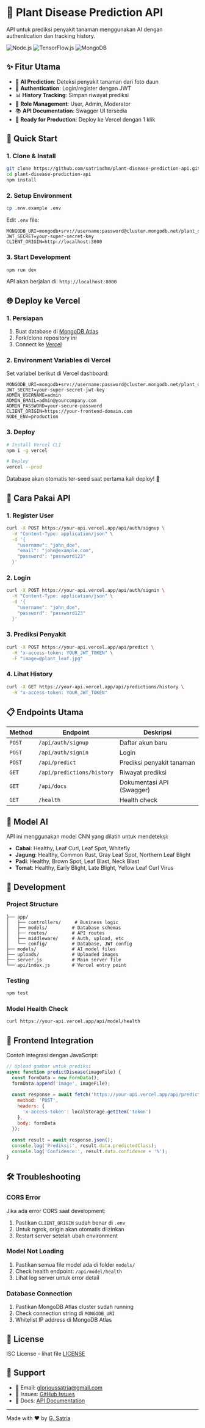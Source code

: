 # 🌱 Plant Disease Prediction API

API untuk prediksi penyakit tanaman menggunakan AI dengan authentication dan tracking history.

![Node.js](https://img.shields.io/badge/Node.js-v18.0+-green)
![TensorFlow.js](https://img.shields.io/badge/TensorFlow.js-v4.15+-orange)
![MongoDB](https://img.shields.io/badge/MongoDB-v5.0+-green)

## ✨ Fitur Utama

- 🤖 **AI Prediction**: Deteksi penyakit tanaman dari foto daun
- 🔐 **Authentication**: Login/register dengan JWT
- 📊 **History Tracking**: Simpan riwayat prediksi
- 👥 **Role Management**: User, Admin, Moderator
- 📚 **API Documentation**: Swagger UI tersedia
- 🚀 **Ready for Production**: Deploy ke Vercel dengan 1 klik

## 🚀 Quick Start

### 1. Clone & Install

```bash
git clone https://github.com/satriadhm/plant-disease-prediction-api.git
cd plant-disease-prediction-api
npm install
```

### 2. Setup Environment

```bash
cp .env.example .env
```

Edit `.env` file:
```env
MONGODB_URI=mongodb+srv://username:password@cluster.mongodb.net/plant_disease_api
JWT_SECRET=your-super-secret-key
CLIENT_ORIGIN=http://localhost:3000
```

### 3. Start Development

```bash
npm run dev
```

API akan berjalan di: `http://localhost:8000`

## 🌐 Deploy ke Vercel

### 1. Persiapan

1. Buat database di [MongoDB Atlas](https://www.mongodb.com/atlas)
2. Fork/clone repository ini
3. Connect ke [Vercel](https://vercel.com)

### 2. Environment Variables di Vercel

Set variabel berikut di Vercel dashboard:

```env
MONGODB_URI=mongodb+srv://username:password@cluster.mongodb.net/plant_disease_api
JWT_SECRET=your-super-secret-jwt-key
ADMIN_USERNAME=admin
ADMIN_EMAIL=admin@yourcompany.com
ADMIN_PASSWORD=your-secure-password
CLIENT_ORIGIN=https://your-frontend-domain.com
NODE_ENV=production
```

### 3. Deploy

```bash
# Install Vercel CLI
npm i -g vercel

# Deploy
vercel --prod
```

Database akan otomatis ter-seed saat pertama kali deploy! 🎉

## 📖 Cara Pakai API

### 1. Register User

```bash
curl -X POST https://your-api.vercel.app/api/auth/signup \
  -H "Content-Type: application/json" \
  -d '{
    "username": "john_doe",
    "email": "john@example.com", 
    "password": "password123"
  }'
```

### 2. Login

```bash
curl -X POST https://your-api.vercel.app/api/auth/signin \
  -H "Content-Type: application/json" \
  -d '{
    "username": "john_doe",
    "password": "password123"
  }'
```

### 3. Prediksi Penyakit

```bash
curl -X POST https://your-api.vercel.app/api/predict \
  -H "x-access-token: YOUR_JWT_TOKEN" \
  -F "image=@plant_leaf.jpg"
```

### 4. Lihat History

```bash
curl -X GET https://your-api.vercel.app/api/predictions/history \
  -H "x-access-token: YOUR_JWT_TOKEN"
```

## 📋 Endpoints Utama

| Method | Endpoint | Deskripsi |
|--------|----------|-----------|
| `POST` | `/api/auth/signup` | Daftar akun baru |
| `POST` | `/api/auth/signin` | Login |
| `POST` | `/api/predict` | Prediksi penyakit tanaman |
| `GET` | `/api/predictions/history` | Riwayat prediksi |
| `GET` | `/api/docs` | Dokumentasi API (Swagger) |
| `GET` | `/health` | Health check |

## 🤖 Model AI

API ini menggunakan model CNN yang dilatih untuk mendeteksi:
- **Cabai**: Healthy, Leaf Curl, Leaf Spot, Whitefly
- **Jagung**: Healthy, Common Rust, Gray Leaf Spot, Northern Leaf Blight  
- **Padi**: Healthy, Brown Spot, Leaf Blast, Neck Blast
- **Tomat**: Healthy, Early Blight, Late Blight, Yellow Leaf Curl Virus

## 🔧 Development

### Project Structure

```
├── app/
│   ├── controllers/     # Business logic
│   ├── models/         # Database schemas
│   ├── routes/         # API routes
│   ├── middleware/     # Auth, upload, etc
│   └── config/         # Database, JWT config
├── models/             # AI model files
├── uploads/            # Uploaded images
├── server.js           # Main server file
└── api/index.js        # Vercel entry point
```

### Testing

```bash
npm test
```

### Model Health Check

```bash
curl https://your-api.vercel.app/api/model/health
```

## 📱 Frontend Integration

Contoh integrasi dengan JavaScript:

```javascript
// Upload gambar untuk prediksi
async function predictDisease(imageFile) {
  const formData = new FormData();
  formData.append('image', imageFile);
  
  const response = await fetch('https://your-api.vercel.app/api/predict', {
    method: 'POST',
    headers: {
      'x-access-token': localStorage.getItem('token')
    },
    body: formData
  });
  
  const result = await response.json();
  console.log('Prediksi:', result.data.predictedClass);
  console.log('Confidence:', result.data.confidence + '%');
}
```

## 🛠️ Troubleshooting

### CORS Error
Jika ada error CORS saat development:
1. Pastikan `CLIENT_ORIGIN` sudah benar di `.env`
2. Untuk ngrok, origin akan otomatis diizinkan
3. Restart server setelah ubah environment

### Model Not Loading
1. Pastikan semua file model ada di folder `models/`
2. Check health endpoint: `/api/model/health`
3. Lihat log server untuk error detail

### Database Connection
1. Pastikan MongoDB Atlas cluster sudah running
2. Check connection string di `MONGODB_URI`
3. Whitelist IP address di MongoDB Atlas

## 📄 License

ISC License - lihat file [LICENSE](LICENSE)

## 🙏 Support

- 📧 Email: glorioussatria@gmail.com
- 🐛 Issues: [GitHub Issues](https://github.com/satriadhm/plant-disease-prediction-api/issues)
- 📖 Docs: [API Documentation](https://your-api.vercel.app/api/docs)

---

Made with ❤️ by [G. Satria](https://github.com/satriadhm)